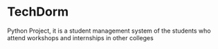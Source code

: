 # TechDorm
Python Project, it is a student management system of the students who attend workshops and internships in other colleges
